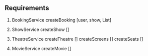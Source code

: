 ## Requirements
1. BookingService
    createBooking   [user, show, List<Seats>]

2. ShowService
    createShow      []

3. TheatreService
    createTheatre   []
    createScreens   []
    createSeats     []

4. MovieService
    createMovie     []